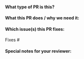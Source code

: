<!--  

Thanks for sending a pull request!  Here are some tips for you:

* make sure your commit is signed off

-->

#### What type of PR is this?

<!--
Add one of the following kinds:
/kind bug
/kind cleanup
/kind documentation
/kind enhancement
/kind feature

Optionally add one or more of the following kinds if applicable:
/kind api-change
/kind deprecation
/kind failing-test
/kind flake
/kind design
/kind regression
-->

#### What this PR does / why we need it:

#### Which issue(s) this PR fixes:
<!--
*Automatically closes linked issue when PR is merged.
Usage: `Fixes #<issue number>`, or `Fixes (paste link of issue)`.
_If PR is about `failing-tests or flakes`, please post the related issues/tests in a comment and do not use `Fixes`_*
-->
Fixes #

#### Special notes for your reviewer:
